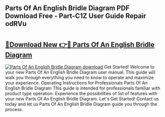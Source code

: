 ## Parts Of An English Bridle Diagram PDF Download Free - Part-C1Z User Guide Repair odRVu

# <h2><a href="http://dfm6jz.blite.top/?on=Parts+Of+An+English+Bridle+Diagram">🔗Download New 👉🔴 Parts Of An English Bridle Diagram</a></h2>

[![Parts Of An English Bridle Diagram download](https://i.imgur.com/lujVjoI.png)](http://dfm6jz.blite.top/?on=Parts+Of+An+English+Bridle+Diagram)
Get Started! Welcome to your new Parts Of An English Bridle Diagram user manual. This guide will walk you through everything you need to know to operate and maximize your experience. Operating Instructions for Professionals Parts Of An English Bridle Diagram This guide is intended for professionals familiar with product type operation. Experience the possibilities of list of features with your new Parts Of An English Bridle Diagram. Let's Get Started! Contact us today and let us Parts Of An English Bridle Diagram guide you through the process.
